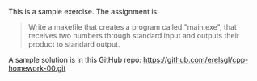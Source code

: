 This is a sample exercise.
The assignment is:

> Write a makefile that creates a program called "main.exe",
that receives two numbers through standard input
and outputs their product to standard output. 

A sample solution is in this GitHub repo:
https://github.com/erelsgl/cpp-homework-00.git
